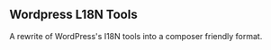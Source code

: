 Wordpress L18N Tools
--------------------

A rewrite of WordPress's I18N tools into a composer friendly format.